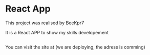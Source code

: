 # React App 

This project was realised by BeeKpr7

It is a React APP to show my skills developement

##

You can visit the site at (we are deploying, the adress is comming)